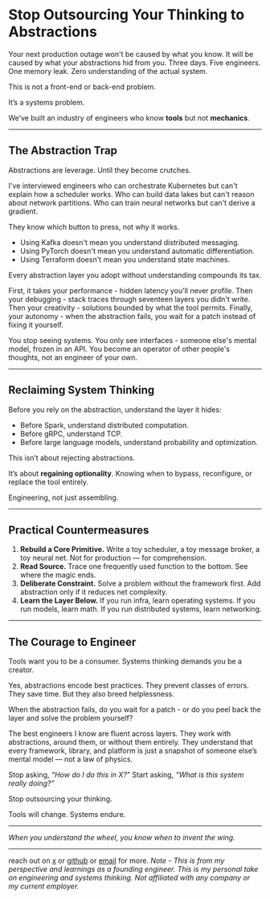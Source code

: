 # Stop Outsourcing Your Thinking to Abstractions

Your next production outage won't be caused by what you know. It will be caused by what your abstractions hid from you.
Three days. Five engineers. One memory leak. Zero understanding of the actual system.

This is not a front-end or back-end problem.

It’s a systems problem.

We’ve built an industry of engineers who know **tools** but not **mechanics**.

---

## The Abstraction Trap

Abstractions are leverage. Until they become crutches.

I've interviewed engineers who can orchestrate Kubernetes but can't explain how a scheduler works. Who can build data lakes but can't reason about network partitions. Who can train neural networks but can't derive a gradient.

They know which button to press, not why it works.

- Using Kafka doesn't mean you understand distributed messaging.
- Using PyTorch doesn't mean you understand automatic differentiation.
- Using Terraform doesn't mean you understand state machines.

Every abstraction layer you adopt without understanding compounds its tax.

First, it takes your performance - hidden latency you'll never profile.
Then your debugging - stack traces through seventeen layers you didn't write. Then your creativity - solutions bounded by what the tool permits. Finally, your autonomy - when the abstraction fails, you wait for a patch instead of fixing it yourself.

You stop seeing systems. You only see interfaces - someone else's mental model, frozen in an API.
You become an operator of other people's thoughts, not an engineer of your own.

---

## Reclaiming System Thinking

Before you rely on the abstraction, understand the layer it hides:

- Before Spark, understand distributed computation.
- Before gRPC, understand TCP.
- Before large language models, understand probability and optimization.

This isn’t about rejecting abstractions.

It’s about **regaining optionality**. Knowing when to bypass, reconfigure, or replace the tool entirely.

Engineering, not just assembling.

---

## Practical Countermeasures

1. **Rebuild a Core Primitive.** Write a toy scheduler, a toy message broker, a toy neural net. Not for production — for comprehension.
2. **Read Source.** Trace one frequently used function to the bottom. See where the magic ends.
3. **Deliberate Constraint.** Solve a problem without the framework first. Add abstraction only if it reduces net complexity.
4. **Learn the Layer Below.** If you run infra, learn operating systems. If you run models, learn math. If you run distributed systems, learn networking.

---

## The Courage to Engineer

Tools want you to be a consumer.
Systems thinking demands you be a creator.

Yes, abstractions encode best practices. They prevent classes of errors. They save time. But they also breed helplessness.

When the abstraction fails, do you wait for a patch - or do you peel back the layer and solve the problem yourself?

The best engineers I know are fluent across layers. They work with abstractions, around them, or without them entirely. They understand that every framework, library, and platform is just a snapshot of someone else’s mental model — not a law of physics.

Stop asking, *“How do I do this in X?”*
Start asking, *“What is this system really doing?”*

Stop outsourcing your thinking.

Tools will change. Systems endure.

---

*When you understand the wheel, you know when to invent the wing.*

---

reach out on [x](https://x.com/vaibhaw_vipul) or [github](https://github.com/vaibhawvipul) or [email](vipul@pre6.ai) for more.
*Note - This is from my perspective and learnings as a founding engineer. This is my personal take on engineering and systems thinking. Not affiliated with any company or my current employer.*
